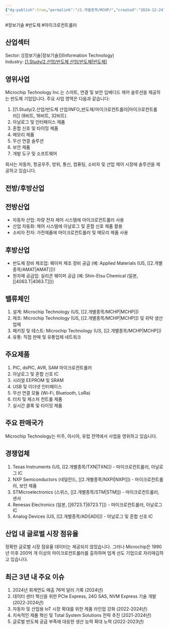 ```yaml
---
{"dg-publish":true,"permalink":"/2.개별종목/MCHP/","created":"2024-12-24T11:59:32.066+09:00","updated":"2025-06-03T20:06:00.049+09:00"}
---
```


#정보기술 #반도체 #마이크로컨트롤러

## 산업섹터

Sector: [[정보기술\|정보기술]](Information Technology)  
Industry: [[1.Study/2.산업/반도체 산업/반도체\|반도체]](Semiconductors)

## 영위사업

Microchip Technology Inc.는 스마트, 연결 및 보안 임베디드 제어 솔루션을 제공하는 반도체 기업입니다. 주요 사업 영역은 다음과 같습니다:

1. [[1.Study/2.산업/반도체 산업/INFO_반도체/마이크로컨트롤러\|마이크로컨트롤러]] (8비트, 16비트, 32비트)
2. 아날로그 및 인터페이스 제품
3. 혼합 신호 및 타이밍 제품
4. 메모리 제품
5. 무선 연결 솔루션
6. 보안 제품
7. 개발 도구 및 소프트웨어

회사는 자동차, 항공우주, 방위, 통신, 컴퓨팅, 소비자 및 산업 제어 시장에 솔루션을 제공하고 있습니다.

## 전방/후방산업

## 전방산업

- 자동차 산업: 차량 전자 제어 시스템에 마이크로컨트롤러 사용
- 산업 자동화: 제어 시스템에 아날로그 및 혼합 신호 제품 활용
- 소비자 전자: 가전제품에 마이크로컨트롤러 및 메모리 제품 사용

## 후방산업

- 반도체 장비 제조업: 웨이퍼 제조 장비 공급 (예: Applied Materials (US, [[2.개별종목/AMAT\|AMAT]]))
- 원자재 공급업: 실리콘 웨이퍼 공급 (예: Shin-Etsu Chemical (일본, [[4063.T\|4063.T]]))

## 밸류체인

1. 설계: Microchip Technology (US, [[2.개별종목/MCHP\|MCHP]])
2. 제조: Microchip Technology (US, [[2.개별종목/MCHP\|MCHP]]) 및 위탁 생산업체
3. 패키징 및 테스트: Microchip Technology (US, [[2.개별종목/MCHP\|MCHP]])
4. 유통: 직접 판매 및 유통업체 네트워크

## 주요제품

1. PIC, dsPIC, AVR, SAM 마이크로컨트롤러
2. 아날로그 및 혼합 신호 IC
3. 시리얼 EEPROM 및 SRAM
4. USB 및 이더넷 인터페이스
5. 무선 연결 모듈 (Wi-Fi, Bluetooth, LoRa)
6. 터치 및 제스처 컨트롤 제품
7. 실시간 클록 및 타이밍 제품

## 주요 판매국가

Microchip Technology는 미주, 아시아, 유럽 전역에서 사업을 영위하고 있습니다.

## 경쟁업체

1. Texas Instruments (US, [[2.개별종목/TXN\|TXN]]) - 마이크로컨트롤러, 아날로그 IC
2. NXP Semiconductors (네덜란드, [[2.개별종목/NXPI\|NXPI]]) - 마이크로컨트롤러, 보안 제품
3. STMicroelectronics (스위스, [[2.개별종목/STM\|STM]]) - 마이크로컨트롤러, 센서
4. Renesas Electronics (일본, [[6723.T\|6723.T]]) - 마이크로컨트롤러, 아날로그 IC
5. Analog Devices (US, [[2.개별종목/ADI\|ADI]]) - 아날로그 및 혼합 신호 IC

## 산업 내 글로벌 시장 점유율

정확한 글로벌 시장 점유율 데이터는 제공되지 않았습니다. 그러나 Microchip은 1990년 이후 200억 개 이상의 마이크로컨트롤러를 출하하며 업계 선도 기업으로 자리매김하고 있습니다.

## 최근 3년 내 주요 이슈

1. 2024년 회계연도 매출 76억 달러 기록 (2024년)
2. 데이터 센터 혁신을 위한 PCIe Express, 24G SAS, NVM Express 기술 개발 (2022-2024년)
3. 자동차 및 산업용 IoT 시장 확대를 위한 제품 라인업 강화 (2022-2024년)
4. 지속적인 제품 혁신 및 Total System Solutions 전략 추진 (2021-2024년)
5. 글로벌 반도체 공급 부족에 대응한 생산 능력 확대 노력 (2022-2023년)